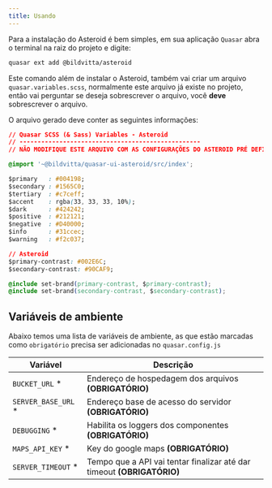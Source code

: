 ```yaml
---
title: Usando
---
```


Para a instalação do Asteroid é bem simples, em sua aplicação `Quasar` abra o terminal na raiz do projeto e digite:

```bash
quasar ext add @bildvitta/asteroid
```

Este comando além de instalar o Asteroid, também vai criar um arquivo `quasar.variables.scss`, normalmente este arquivo já existe no projeto, então vai perguntar se deseja sobrescrever o arquivo, você **deve** sobrescrever o arquivo.

O arquivo gerado deve conter as seguintes informações:

```css
// Quasar SCSS (& Sass) Variables - Asteroid
// --------------------------------------------------
// NÃO MODIFIQUE ESTE ARQUIVO COM AS CONFIGURAÇÕES DO ASTEROID PRÉ DEFINIDAS!

@import '~@bildvitta/quasar-ui-asteroid/src/index';

$primary   : #004198;
$secondary : #1565C0;
$tertiary  : #c7ceff;
$accent    : rgba(33, 33, 33, 10%);
$dark      : #424242;
$positive  : #212121;
$negative  : #D40000;
$info      : #31ccec;
$warning   : #f2c037;

// Asteroid
$primary-contrast: #002E6C;
$secondary-contrast: #90CAF9;

@include set-brand(primary-contrast, $primary-contrast);
@include set-brand(secondary-contrast, $secondary-contrast);
```

## Variáveis de ambiente
Abaixo temos uma lista de variáveis de ambiente, as que estão marcadas como `obrigatório` precisa ser adicionadas no `quasar.config.js`

| Variável | Descrição |
| ------------ | ------------ |
| `BUCKET_URL` * | Endereço de hospedagem dos arquivos **(OBRIGATÓRIO)** |
| `SERVER_BASE_URL` * | Endereço base de acesso do servidor **(OBRIGATÓRIO)** |
| `DEBUGGING` * | Habilita os loggers dos componentes **(OBRIGATÓRIO)** |
| `MAPS_API_KEY` * | Key do google maps **(OBRIGATÓRIO)** |
| `SERVER_TIMEOUT` * | Tempo que a API vai tentar finalizar até dar timeout **(OBRIGATÓRIO)** |
